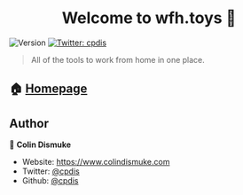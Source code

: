 <h1 align="center">Welcome to wfh.toys 👋</h1>
<p>
  <img alt="Version" src="https://img.shields.io/badge/version-1.0.0-blue.svg?cacheSeconds=2592000" />
  <a href="https://twitter.com/cpdis" target="_blank">
    <img alt="Twitter: cpdis" src="https://img.shields.io/twitter/follow/cpdis.svg?style=social" />
  </a>
</p>

> All of the tools to work from home in one place.

## 🏠 [Homepage](https://wfh.toys)

## Author

👤 **Colin Dismuke**

- Website: https://www.colindismuke.com
- Twitter: [@cpdis](https://twitter.com/cpdis)
- Github: [@cpdis](https://github.com/cpdis)
